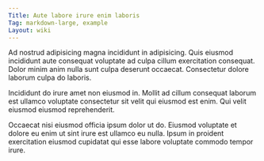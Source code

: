 ```yaml
---
Title: Aute labore irure enim laboris
Tag: markdown-large, example
Layout: wiki
---
```

Ad nostrud adipisicing magna incididunt in adipisicing. Quis eiusmod incididunt aute consequat voluptate ad culpa cillum exercitation consequat. Dolor minim anim nulla sunt culpa deserunt occaecat. Consectetur dolore laborum culpa do laboris.

Incididunt do irure amet non eiusmod in. Mollit ad cillum consequat laborum est ullamco voluptate consectetur sit velit qui eiusmod est enim. Qui velit eiusmod eiusmod reprehenderit.

Occaecat nisi eiusmod officia ipsum dolor ut do. Eiusmod voluptate et dolore eu enim ut sint irure est ullamco eu nulla. Ipsum in proident exercitation eiusmod cupidatat qui esse labore voluptate commodo tempor irure.